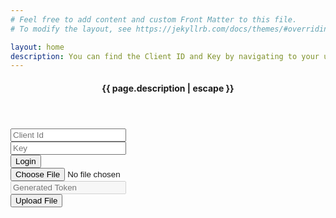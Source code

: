 ```yaml
---
# Feel free to add content and custom Front Matter to this file.
# To modify the layout, see https://jekyllrb.com/docs/themes/#overriding-theme-defaults

layout: home
description: You can find the Client ID and Key by navigating to your user's API Access Key section
---
```

<div class="container-fluid">
    <header class="post-header">
      <h4 class="form-text text-muted">{{ page.description | escape }}</h4>
    </header>
    <div class="row">
        <div class="col col-1">
            <input placeholder="Client Id" type="text" id="clientId" class="form-control">
        </div>
        <div class="col col-2">
            <input placeholder="Key" type="text" id="clientKey" class="form-control">
        </div>
        <div class="col col-2">
            <button id="login-button" class="btn btn-primary">Login</button>
        </div>
        <div class="col col-3">
            <input type="file" id="fileToUpload" class="form-control">
        </div>
        <div class="col col-2">
            <input disabled placeholder="Generated Token" type="text" id="generated-token" class="form-control">
        </div>
        <div class="col col-2">
            <button type="button" class="btn btn-info" id="btnUploadFile">Upload File</button>
        </div>
    </div>
    <div class="table-responsive col-md-12 csv-table" style="margin-top: 20px;">
        <table class="table table-bordered table-hover table-striped"></table>
    </div>
</div>